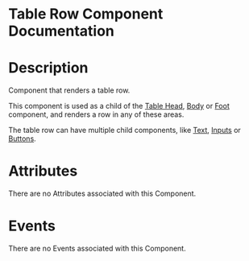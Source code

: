 # Table Row Component Documentation

# Description

Component that renders a table row.

This component is used as a child of the [Table Head](../TableHead/), [Body](../TableBody/) or [Foot](../TableFoot/) component, and renders a row in any of these areas.

The table row can have multiple child components, like [Text](../../Text/), [Inputs](../../Input/) or [Buttons](../../Button/).

# Attributes

There are no Attributes associated with this Component.

# Events

There are no Events associated with this Component.
